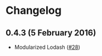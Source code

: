# Changelog

## 0.4.3 (5 February 2016)

- Modularized Lodash ([#28](https://github.com/casesandberg/reactcss/issues/28))

